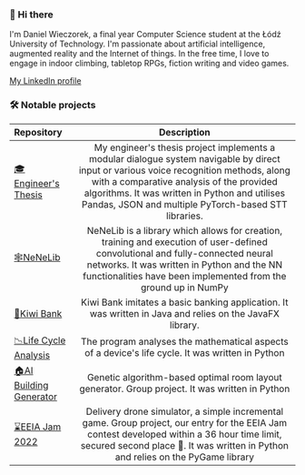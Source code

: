 ### 🥝 Hi there 
I'm Daniel Wieczorek, a final year Computer Science student at the Łódź University of Technology. I'm passionate about artificial intelligence, augmented reality and the Internet of things. In the free time, I love to engage in indoor climbing, tabletop RPGs, fiction writing and video games. 

[My LinkedIn profile](https://www.linkedin.com/in/daniel-wieczorek-2357b7210/)

### 🛠 Notable projects 
|Repository|Description|
|:---|:---:|
|[🎓Engineer's Thesis](https://github.com/Panzer0/STT-Dialogue-System)|My engineer's thesis project implements a modular dialogue system navigable by direct input or various voice recognition methods, along with a comparative analysis of the provided algorithms.  It was written in Python and utilises Pandas, JSON and multiple PyTorch-based STT libraries.|
|[🕸️NeNeLib](https://github.com/Panzer0/Neural-Network/tree/master)|NeNeLib is a library which allows for creation, training and execution of user-defined convolutional and fully-connected neural networks. It was written in Python and the NN functionalities have been implemented from the ground up in NumPy|
|[🥝Kiwi Bank](https://github.com/Panzer0/Bank)|Kiwi Bank imitates a basic banking application. It was written in Java and relies on the JavaFX library.|
|[📉Life Cycle Analysis](https://github.com/Panzer0/LifeCycleAnalysis)|The program analyses the mathematical aspects of a device's life cycle. It was written in Python|
|[🏠AI Building Generator](https://github.com/AIn0n/niekompetencyjny)|Genetic algorithm-based optimal room layout generator. Group project. It was written in Python|
|[⌛EEIA Jam 2022](https://github.com/FruitEaters-Inc/EEIA_Jam_2022)|Delivery drone simulator, a simple incremental game. Group project, our entry for the EEIA Jam contest developed within a 36 hour time limit, secured second place 🥈. It was written in Python and relies on the PyGame library|
